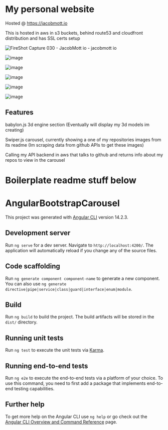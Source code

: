

# My personal website

Hosted @ https://jacobmott.io

This is hosted in aws in s3 buckets, behind route53 and cloudfront distribution and has SSL certs setup 

![FireShot Capture 030 - JacobMott io - jacobmott io](https://user-images.githubusercontent.com/3318539/193500644-8ce5c07d-7c4a-409e-8fbd-c80459d15efb.png)

![image](https://user-images.githubusercontent.com/3318539/193502169-6c17ffe4-2750-43bf-a47e-fa52b7237c78.png)

![image](https://user-images.githubusercontent.com/3318539/193500738-fa83e902-8cd0-4ea2-b020-83ab7ea6093a.png)


![image](https://user-images.githubusercontent.com/3318539/193500776-69a819d8-833c-4726-9c04-e219947e6d49.png)

![image](https://user-images.githubusercontent.com/3318539/193500799-6082c33e-1563-4769-93ef-85b7f867dde3.png)

![image](https://user-images.githubusercontent.com/3318539/193500833-40d42601-4918-4689-8544-b179ff6adfc6.png)



## Features

babylon.js 3d engine section (Eventually will display my 3d models im creating)

Swiper.js carousel, currently showing a one of my repositories images from its readme (Im scraping data from github APIs to get these images)

Calling my API backend in aws that talks to github and returns info about my repos to view in the carousel




# Boilerplate readme stuff below


# AngularBootstrapCarousel

This project was generated with [Angular CLI](https://github.com/angular/angular-cli) version 14.2.3.

## Development server

Run `ng serve` for a dev server. Navigate to `http://localhost:4200/`. The application will automatically reload if you change any of the source files.

## Code scaffolding

Run `ng generate component component-name` to generate a new component. You can also use `ng generate directive|pipe|service|class|guard|interface|enum|module`.

## Build

Run `ng build` to build the project. The build artifacts will be stored in the `dist/` directory.

## Running unit tests

Run `ng test` to execute the unit tests via [Karma](https://karma-runner.github.io).

## Running end-to-end tests

Run `ng e2e` to execute the end-to-end tests via a platform of your choice. To use this command, you need to first add a package that implements end-to-end testing capabilities.

## Further help

To get more help on the Angular CLI use `ng help` or go check out the [Angular CLI Overview and Command Reference](https://angular.io/cli) page.
